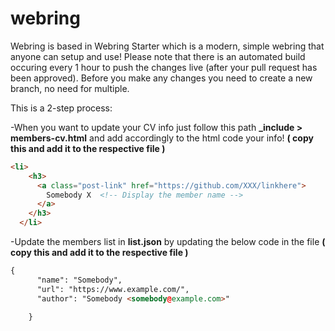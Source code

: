 # webring

Webring is based in Webring Starter which is a modern, simple webring that anyone can setup and use!
Please note that there is an automated build occuring every 1 hour to push the changes live (after your pull request has been approved). 
Before you make any changes you need to create a new branch, no need for multiple.

This is a 2-step process: 

-When you want to update your CV info just follow this path **_include > members-cv.html** and add accordingly to the html code your info! 
**( copy this and add it to the respective file )**

```html
<li>
    <h3>
      <a class="post-link" href="https://github.com/XXX/linkhere">
        Somebody X  <!-- Display the member name -->
      </a>
    </h3>
  </li>
```

-Update the members list in **list.json** by updating the below code in the file **( copy this and add it to the respective file )**

```html
{
      "name": "Somebody",
      "url": "https://www.example.com/",
      "author": "Somebody <somebody@example.com>"

    }

```


